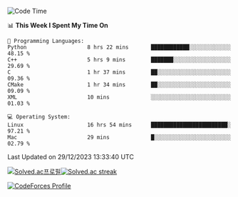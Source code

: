 
<!--START_SECTION:waka-->
![Code Time](http://img.shields.io/badge/Code%20Time-3%2C089%20hrs%2026%20mins-blue)

📊 **This Week I Spent My Time On** 

```text
💬 Programming Languages: 
Python                   8 hrs 22 mins       ████████████░░░░░░░░░░░░░   48.15 % 
C++                      5 hrs 9 mins        ███████░░░░░░░░░░░░░░░░░░   29.69 % 
C                        1 hr 37 mins        ██░░░░░░░░░░░░░░░░░░░░░░░   09.36 % 
CMake                    1 hr 34 mins        ██░░░░░░░░░░░░░░░░░░░░░░░   09.09 % 
XML                      10 mins             ░░░░░░░░░░░░░░░░░░░░░░░░░   01.03 % 

💻 Operating System: 
Linux                    16 hrs 54 mins      ████████████████████████░   97.21 % 
Mac                      29 mins             █░░░░░░░░░░░░░░░░░░░░░░░░   02.79 % 
```


 Last Updated on 29/12/2023 13:33:40 UTC
<!--END_SECTION:waka-->


[![Solved.ac프로필](http://mazassumnida.wtf/api/generate_badge?boj=hckim96)](https://solved.ac/hckim96)[![Solved.ac streak](http://mazandi.herokuapp.com/api?handle=hckim96&theme=dark)](https://solved.ac/hckim96)


[![CodeForces Profile](https://cf.leed.at?id=hckim96)](https://codeforces.com/profile/hckim96)

